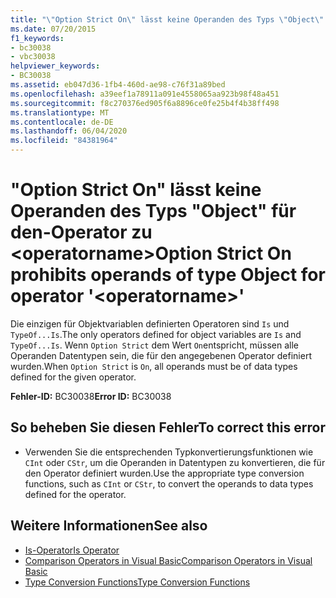 ```yaml
---
title: "\"Option Strict On\" lässt keine Operanden des Typs \"Object\" für den-Operator zu <operatorname>"
ms.date: 07/20/2015
f1_keywords:
- bc30038
- vbc30038
helpviewer_keywords:
- BC30038
ms.assetid: eb047d36-1fb4-460d-ae98-c76f31a89bed
ms.openlocfilehash: a39eef1a78911a091e4558065aa923b98f48a451
ms.sourcegitcommit: f8c270376ed905f6a8896ce0fe25b4f4b38ff498
ms.translationtype: MT
ms.contentlocale: de-DE
ms.lasthandoff: 06/04/2020
ms.locfileid: "84381964"
---
```

# <a name="option-strict-on-prohibits-operands-of-type-object-for-operator-operatorname"></a><span data-ttu-id="10a26-102">"Option Strict On" lässt keine Operanden des Typs "Object" für den-Operator zu \<operatorname></span><span class="sxs-lookup"><span data-stu-id="10a26-102">Option Strict On prohibits operands of type Object for operator '\<operatorname>'</span></span>
<span data-ttu-id="10a26-103">Die einzigen für Objektvariablen definierten Operatoren sind `Is` und `TypeOf...Is`.</span><span class="sxs-lookup"><span data-stu-id="10a26-103">The only operators defined for object variables are `Is` and `TypeOf...Is`.</span></span> <span data-ttu-id="10a26-104">Wenn `Option Strict` dem Wert `On`entspricht, müssen alle Operanden Datentypen sein, die für den angegebenen Operator definiert wurden.</span><span class="sxs-lookup"><span data-stu-id="10a26-104">When `Option Strict` is `On`, all operands must be of data types defined for the given operator.</span></span>  
  
 <span data-ttu-id="10a26-105">**Fehler-ID:** BC30038</span><span class="sxs-lookup"><span data-stu-id="10a26-105">**Error ID:** BC30038</span></span>  
  
## <a name="to-correct-this-error"></a><span data-ttu-id="10a26-106">So beheben Sie diesen Fehler</span><span class="sxs-lookup"><span data-stu-id="10a26-106">To correct this error</span></span>  
  
- <span data-ttu-id="10a26-107">Verwenden Sie die entsprechenden Typkonvertierungsfunktionen wie `CInt` oder `CStr`, um die Operanden in Datentypen zu konvertieren, die für den Operator definiert wurden.</span><span class="sxs-lookup"><span data-stu-id="10a26-107">Use the appropriate type conversion functions, such as `CInt` or `CStr`, to convert the operands to data types defined for the operator.</span></span>  
  
## <a name="see-also"></a><span data-ttu-id="10a26-108">Weitere Informationen</span><span class="sxs-lookup"><span data-stu-id="10a26-108">See also</span></span>

- [<span data-ttu-id="10a26-109">Is-Operator</span><span class="sxs-lookup"><span data-stu-id="10a26-109">Is Operator</span></span>](../language-reference/operators/is-operator.md)
- [<span data-ttu-id="10a26-110">Comparison Operators in Visual Basic</span><span class="sxs-lookup"><span data-stu-id="10a26-110">Comparison Operators in Visual Basic</span></span>](../programming-guide/language-features/operators-and-expressions/comparison-operators.md)
- [<span data-ttu-id="10a26-111">Type Conversion Functions</span><span class="sxs-lookup"><span data-stu-id="10a26-111">Type Conversion Functions</span></span>](../language-reference/functions/type-conversion-functions.md)
